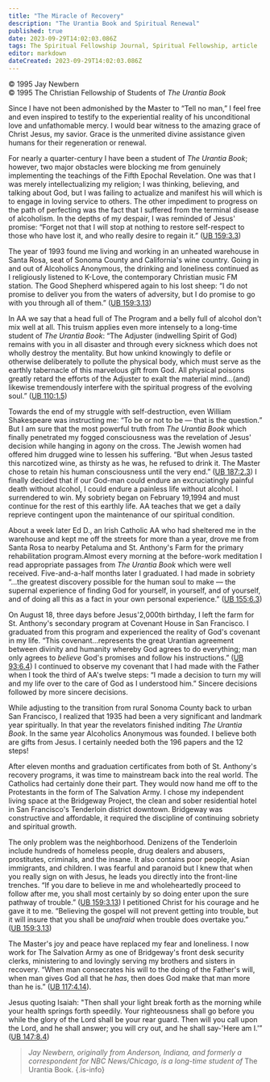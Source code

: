 ```yaml
---
title: "The Miracle of Recovery"
description: "The Urantia Book and Spiritual Renewal"
published: true
date: 2023-09-29T14:02:03.086Z
tags: The Spiritual Fellowship Journal, Spiritual Fellowship, article
editor: markdown
dateCreated: 2023-09-29T14:02:03.086Z
---
```



<p class="v-card v-sheet theme--light gray lighten-3 px-2">© 1995 Jay Newbern<br>© 1995 The Christian Fellowship of Students of <i>The Urantia Book</i></p>

Since I have not been admonished by the Master to “Tell no man,” I feel free and even inspired to testify to the experiential reality of his unconditional love and unfathomable mercy. I would bear witness to the amazing grace of Christ Jesus, my savior. Grace is the unmerited divine assistance given humans for their regeneration or renewal.

For nearly a quarter-century I have been a student of _The Urantia Book_; however, two major obstacles were blocking me from genuinely implementing the teachings of the Fifth Epochal Revelation. One was that I was merely intellectualizing my religion; I was thinking, believing, and talking about God, but I was failing to actualize and manifest his will which is to engage in loving service to others. The other impediment to progress on the path of perfecting was the fact that I suffered from the terminal disease of alcoholism. In the depths of my despair, I was reminded of Jesus' promise: “Forget not that I will stop at nothing to restore self-respect to those who have lost it, and who really desire to regain it.” ([UB 159:3.3](/en/The_Urantia_Book/159#p3_3))

The year of 1993 found me living and working in an unheated warehouse in Santa Rosa, seat of Sonoma County and California's wine country. Going in and out of Alcoholics Anonymous, the drinking and loneliness continued as I religiously listened to K-Love, the contemporary Christian music FM station. The Good Shepherd whispered again to his lost sheep: “I do not promise to deliver you from the waters of adversity, but I do promise to go with you through all of them.” ([UB 159:3.13](/en/The_Urantia_Book/159#p3_13))

In AA we say that a head full of The Program and a belly full of alcohol don't mix well at all. This truism applies even more intensely to a long-time student of _The Urantia Book_: “The Adjuster (indwelling Spirit of God) remains with you in all disaster and through every sickness which does not wholly destroy the mentality. But how unkind knowingly to defile or otherwise deliberately to pollute the physical body, which must serve as the earthly tabernacle of this marvelous gift from God. All physical poisons greatly retard the efforts of the Adjuster to exalt the material mind...(and) likewise tremendously interfere with the spiritual progress of the evolving soul.” ([UB 110:1.5](/en/The_Urantia_Book/110#p1_5))

Towards the end of my struggle with self-destruction, even William Shakespeare was instructing me: “To be or not to be — that is the question.” But I am sure that the most powerful truth from _The Urantia Book_ which finally penetrated my fogged consciousness was the revelation of Jesus' decision while hanging in agony on the cross. The Jewish women had offered him drugged wine to lessen his suffering. “But when Jesus tasted this narcotized wine, as thirsty as he was, he refused to drink it. The Master chose to retain his human consciousness until the very end.” ([UB 187:2.3](/en/The_Urantia_Book/187#p2_3)) I finally decided that if our God-man could endure an excruciatingly painful death without alcohol, I could endure a painless life without alcohol. I surrendered to win. My sobriety began on February 19,1994 and must continue for the rest of this earthly life. AA teaches that we get a daily reprieve contingent upon the maintenance of our spiritual condition.

About a week later Ed D., an Irish Catholic AA who had sheltered me in the warehouse and kept me off the streets for more than a year, drove me from Santa Rosa to nearby Petaluma and St. Anthony's Farm for the primary rehabilitation program.Almost every morning at the before-work meditation I read appropriate passages from _The Urantia Book_ which were well received. Five-and-a-half months later I graduated. I had made in sobriety “...the greatest discovery possible for the human soul to make — the supernal experience of finding God for yourself, in yourself, and of yourself, and of doing all this as a fact in your own personal experience.” ([UB 155:6.3](/en/The_Urantia_Book/155#p6_3))

On August 18, three days before Jesus'2,000th birthday, I left the farm for St. Anthony's secondary program at Covenant House in San Francisco. I graduated from this program and experienced the reality of God's covenant in my life. “This covenant...represents the great Urantian agreement between divinity and humanity whereby God agrees to do everything; man only agrees to _believe_ God's promises and follow his instructions.” ([UB 93:6.4](/en/The_Urantia_Book/93#p6_4)) I continued to observe my covenant that I had made with the Father when I took the third of AA's twelve steps: “I made a decision to turn my will and my life over to the care of God as I understood him.” Sincere decisions followed by more sincere decisions.

While adjusting to the transition from rural Sonoma County back to urban San Francisco, I realized that 1935 had been a very significant and landmark year spiritually. In that year the revelators finished inditing _The Urantia Book_. In the same year Alcoholics Anonymous was founded. I believe both are gifts from Jesus. I certainly needed both the 196 papers and the 12 steps!

After eleven months and graduation certificates from both of St. Anthony's recovery programs, it was time to mainstream back into the real world. The Catholics had certainly done their part. They would now hand me off to the Protestants in the form of The Salvation Army. I chose my independent living space at the Bridgeway Project, the clean and sober residential hotel in San Francisco's Tenderloin district downtown. Bridgeway was constructive and affordable, it required the discipline of continuing sobriety and spiritual growth.

The only problem was the neighborhood. Denizens of the Tenderloin include hundreds of homeless people, drug dealers and abusers, prostitutes, criminals, and the insane. It also contains poor people, Asian immigrants, and children. I was fearful and paranoid but I knew that when you really sign on with Jesus, he leads you directly into the front-line trenches. “If you dare to believe in me and wholeheartedly proceed to follow after me, you shall most certainly by so doing enter upon the sure pathway of trouble.” ([UB 159:3.13](/en/The_Urantia_Book/159#p3_13)) I petitioned Christ for his courage and he gave it to me. “Believing the gospel will not prevent getting into trouble, but it will insure that you shall be _unafraid_ when trouble does overtake you.” ([UB 159:3.13](/en/The_Urantia_Book/159#p3_13))

The Master's joy and peace have replaced my fear and loneliness. I now work for The Salvation Army as one of Bridgeway's front desk security clerks, ministering to and lovingly serving my brothers and sisters in recovery. “When man consecrates his will to the doing of the Father's will, when man gives God all that he _has_, then does God make that man more than he is.” ([UB 117:4.14](/en/The_Urantia_Book/117#p4_14)).

Jesus quoting Isaiah: "Then shall your light break forth as the morning while your health springs forth speedily. Your righteousness shall go before you while the glory of the Lord shall be your rear guard. Then will you call upon the Lord, and he shall answer; you will cry out, and he shall say-'Here am I.'” ([UB 147:8.4](/en/The_Urantia_Book/147#p8_4))

> _Jay Newbern, originally from Anderson, Indiana, and formerly a correspondent for NBC News/Chicago, is a long-time student of_ The Urantia Book.
{.is-info}